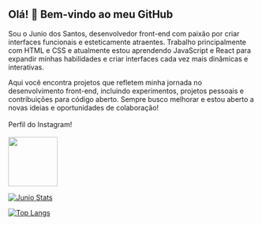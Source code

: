 ## Olá! 👋 Bem-vindo ao meu GitHub

Sou o Junio dos Santos, desenvolvedor front-end com paixão por criar interfaces funcionais e esteticamente atraentes. Trabalho principalmente com HTML e CSS e atualmente estou aprendendo JavaScript e React para expandir minhas habilidades e criar interfaces cada vez mais dinâmicas e interativas.

Aqui você encontra projetos que refletem minha jornada no desenvolvimento front-end, incluindo experimentos, projetos pessoais e contribuições para código aberto. Sempre busco melhorar e estou aberto a novas ideias e oportunidades de colaboração!
<br>
<br> Perfil do Instagram!
<br> 
<br>
	<a href="https://www.instagram.com/junio.dos.santos/"> <img src="https://img.shields.io/badge/Instagram-E4405F?style=for-the-badge&logo=instagram&logoColor=white" width="100px"/></a>


 [![Junio Stats](https://github-readme-stats.vercel.app/api?username=junio96)](https://github.com/anuraghazra/github-readme-stats)


 [![Top Langs](https://github-readme-stats.vercel.app/api/top-langs/?username=junio96)](https://github.com/anuraghazra/github-readme-stats)

